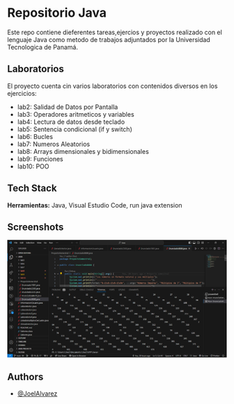 


# Repositorio Java  

Este repo contiene dieferentes tareas,ejercios y proyectos realizado con el lenguaje Java como metodo de trabajos adjuntados por la Universidad Tecnologica de Panamá. 







## Laboratorios 

El proyecto cuenta cin varios laboratorios con contenidos diversos en los ejercicios: 

- lab2: Salidad de Datos por Pantalla 
- lab3: Operadores aritmeticos y variables 
- lab4: Lectura de datos desde teclado 
- lab5: Sentencia condicional (if y switch)
- lab6: Bucles 
- lab7: Numeros Aleatorios 
- lab8: Arrays dimensionales y bidimensionales 
- lab9: Funciones 
- lab10: POO



## Tech Stack

**Herramientas:** Java, Visual Estudio Code, run java extension


## Screenshots

![Visual Code](https://github.com/JoelAPL/JAVA/blob/main/Captura.PNG)


## Authors

- [@JoelAlvarez](https://github.com/JoelAPL)
